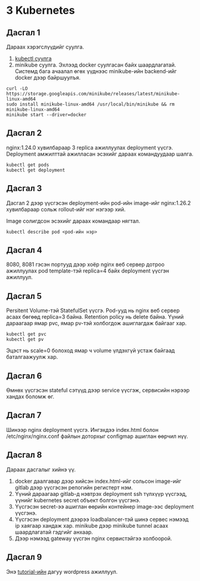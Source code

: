 # 3 Kubernetes

## Дасгал 1

Дараах хэрэгслүүдийг суулга.
  1. [kubectl суулга](https://kubernetes.io/docs/tasks/tools/install-kubectl-linux/)
  2. minikube суулга. Эхлээд docker суулгасан байх шаардлагатай. Системд бага ачаалал өгөх үүднээс minikube-ийн backend-ийг docker дээр байршуулъя.
  ```shell
  curl -LO https://storage.googleapis.com/minikube/releases/latest/minikube-linux-amd64
sudo install minikube-linux-amd64 /usr/local/bin/minikube && rm minikube-linux-amd64
  minikube start --driver=docker
  ```
## Дасгал 2

nginx:1.24.0 хувилбараар 3 replica ажиллуулах deployment үүсгэ.
Deployment амжилттай ажилласан эсэхийг дараах командуудаар шалга.
```shell
kubectl get pods
kubectl get deployment
```

## Дасгал 3

Дасгал 2 дээр үүсгэсэн deployment-ийн pod-ийн image-ийг nginx:1.26.2 хувилбараар сольж rollout-ийг нэг нэгээр хий.

Image солигдсон эсэхийг дараах командаар нягтал.
```shell
kubectl describe pod <pod-ийн нэр>
```

## Дасгал 4

8080, 8081 гэсэн портууд дээр хоёр nginx веб сервер дотроо ажиллуулах pod template-тэй replica=4 байх deployment үүсгэн ажиллуул.

## Дасгал 5

Persitent Volume-тэй StatefulSet үүсгэ. Pod-ууд нь nginx веб сервер асаах бөгөөд replica=3 байна. Retention policy нь delete байна. Үүний дараагаар ямар pvc, ямар pv-тэй холбогдож ашиглагдаж байгааг хар.
```shell
kubectl get pvc
kubectl get pv
```
Эцэст нь scale=0 болоход ямар ч volume үлдэхгүй устаж байгаад баталгаажуулж хар.

## Дасгал 6

Өмнөх үүсгэсэн stateful сэтүүд дээр service үүсгэж, сервисийн нэрээр хандах боломж өг.

## Дасгал 7

Шинээр nginx deployment үүсгэ. Ингэхдээ index.html болон /etc/nginx/nginx.conf файлын доторхыг configmap ашиглан өөрчил нүү.

## Дасгал 8

Дараах дасгалыг хийнэ үү.  
  1. docker даалгавар дээр хийсэн index.html-ийг сольсон image-ийг gitlab дээр үүсгэсэн рeпoгийн регистерт нэм.  
  2. Үүний дараагаар gitlab-д нэвтрэх deployment ssh түлхүүр үүсгээд, үүнийг kubernetes secret объект болгон үүсгэнэ.   
  3. Үүсгэсэн secret-ээ ашиглан өөрийн контейнер image-ээс deployment үүсгэнэ.  
  4. Үүсгэсэн deployment дээрээ loadbalancer-тэй шинэ сервес нэмээд ip хаягаар хандаж хар. minikube дээр minikube tunnel асаах шаардлагатай гэдгийг анхаар.  
  5. Дээр нэмээд gateway үүсгэн nginx сервистэйгээ холбоорой.  

## Дасгал 9

Энэ [tutorial-ийн](https://kubernetes.io/docs/tutorials/stateful-application/mysql-wordpress-persistent-volume/) дагуу wordpress ажиллуул.


